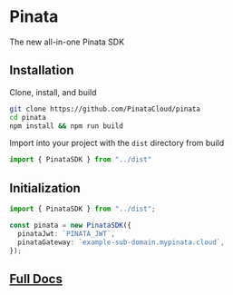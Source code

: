 # Pinata

The new all-in-one Pinata SDK

## Installation

Clone, install, and build

```bash
git clone https://github.com/PinataCloud/pinata
cd pinata
npm install && npm run build
```

Import into your project with the `dist` directory from build

```typescript
import { PinataSDK } from "../dist"
```

## Initialization

```typescript
import { PinataSDK } from "../dist";

const pinata = new PinataSDK({
  pinataJwt: `PINATA_JWT`,
  pinataGateway: `example-sub-domain.mypinata.cloud`,
});
```

## [Full Docs](https://docs.pinata.cloud/sdk-beta)
